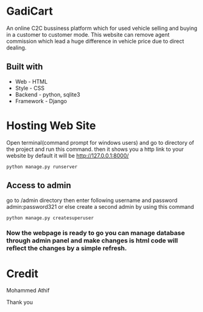 # GadiCart
An online C2C bussiness platform which for used vehicle selling and buying in a customer to customer mode. This website can remove agent commission which lead a huge difference in vehicle price due to direct dealing. 

## Built with
<ul>
<li>Web - HTML</li>
<li>Style - CSS</li>
<li>Backend - python, sqlite3</li>
<li>Framework - Django</li>
</ul>


# Hosting Web Site

Open terminal(command prompt for windows users) and go to directory of the project and run this command. then it shows you a http link to your website by default it will be http://127.0.0.1:8000/

    python manage.py runserver


## Access to admin

go to /admin directory then enter following username and password admin:password321 or else create a second admin by using this command

    python manage.py createsuperuser
    

### Now the webpage is ready to go you can manage database through admin panel and make changes is html code will reflect the changes by a simple refresh.

# Credit 

Mohammed Athif

Thank you
